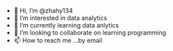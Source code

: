 - 👋 Hi, I’m @zhahy134
- 👀 I’m interested in data analytics
- 🌱 I’m currently learning data anlytics
- 💞️ I’m looking to collaborate on learning programming
- 📫 How to reach me ...by email

<!---
zhahy134/zhahy134 is a ✨ special ✨ repository because its `README.md` (this file) appears on your GitHub profile.
You can click the Preview link to take a look at your changes.
--->
